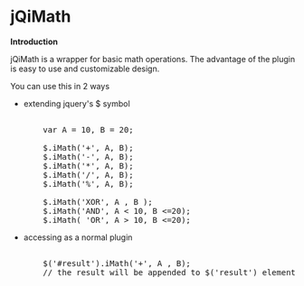 jQiMath
====================
**Introduction**

jQiMath is a wrapper for basic math operations. The advantage of the plugin is easy to use and customizable design.

You can use this in 2 ways 
  * extending jquery's $ symbol  
    <pre>
        
        var A = 10, B = 20;
        
        $.iMath('+', A, B);                
        $.iMath('-', A, B);        
        $.iMath('*', A, B);        
        $.iMath('/', A, B);        
        $.iMath('%', A, B);                
        
        $.iMath('XOR', A , B );        
        $.iMath('AND', A &lt; 10, B &lt;=20);        
        $.iMath( 'OR', A &gt; 10, B &lt;=20);      
    </pre>

  * accessing as a normal plugin
    <pre>        
        $('#result').iMath('+', A , B);      
        // the result will be appended to $('result') element
    </pre>

